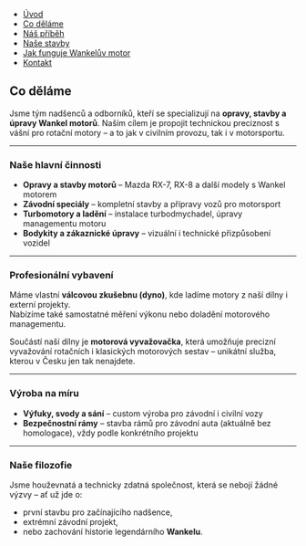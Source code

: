 - [Úvod](uvod.md)
- [Co děláme](codelame.md)
- [Náš příběh](pribeh.md)
- [Naše stavby](projekty.md)
- [Jak funguje Wankelův motor](jakfunguje.md)
- [Kontakt](kontakt.md)

<!-- Sekce Co děláme -->
## Co děláme
Jsme tým nadšenců a odborníků, kteří se specializují na **opravy, stavby a úpravy Wankel motorů**. Naším cílem je propojit technickou preciznost s vášní pro rotační motory – a to jak v civilním provozu, tak i v motorsportu.

---

### Naše hlavní činnosti
- **Opravy a stavby motorů** – Mazda RX-7, RX-8 a další modely s Wankel motorem  
- **Závodní speciály** – kompletní stavby a přípravy vozů pro motorsport  
- **Turbomotory a ladění** – instalace turbodmychadel, úpravy managementu motoru  
- **Bodykity a zákaznické úpravy** – vizuální i technické přizpůsobení vozidel  

---

### Profesionální vybavení
Máme vlastní **válcovou zkušebnu (dyno)**, kde ladíme motory z naší dílny i externí projekty.  
Nabízíme také samostatné měření výkonu nebo doladění motorového managementu.  

Součástí naší dílny je **motorová vyvažovačka**, která umožňuje precizní vyvažování rotačních i klasických motorových sestav – unikátní služba, kterou v Česku jen tak nenajdete.

---

### Výroba na míru
- **Výfuky, svody a sání** – custom výroba pro závodní i civilní vozy  
- **Bezpečnostní rámy** – stavba rámů pro závodní auta (aktuálně bez homologace), vždy podle konkrétního projektu  

---

### Naše filozofie
Jsme houževnatá a technicky zdatná společnost, která se nebojí žádné výzvy – ať už jde o:  
- první stavbu pro začínajícího nadšence,  
- extrémní závodní projekt,  
- nebo zachování historie legendárního **Wankelu**.  
